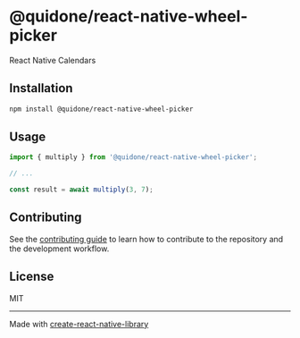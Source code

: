 # @quidone/react-native-wheel-picker

React Native Calendars

## Installation

```sh
npm install @quidone/react-native-wheel-picker
```

## Usage

```js
import { multiply } from '@quidone/react-native-wheel-picker';

// ...

const result = await multiply(3, 7);
```

## Contributing

See the [contributing guide](CONTRIBUTING.md) to learn how to contribute to the repository and the development workflow.

## License

MIT

---

Made with [create-react-native-library](https://github.com/callstack/react-native-builder-bob)

